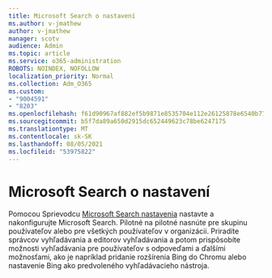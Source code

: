 ```yaml
---
title: Microsoft Search o nastavení
ms.author: v-jmathew
author: v-jmathew
manager: scotv
audience: Admin
ms.topic: article
ms.service: o365-administration
ROBOTS: NOINDEX, NOFOLLOW
localization_priority: Normal
ms.collection: Adm_O365
ms.custom:
- "9004591"
- "8203"
ms.openlocfilehash: f61d90967af882ef5b9871e8535704e112e26125878e6540b772f2ae54e83d37
ms.sourcegitcommit: b5f7da89a650d2915dc652449623c78be6247175
ms.translationtype: MT
ms.contentlocale: sk-SK
ms.lasthandoff: 08/05/2021
ms.locfileid: "53975822"
---
```

# <a name="microsoft-search-setup-guide"></a>Microsoft Search o nastavení

Pomocou Sprievodcu [Microsoft Search nastavenia](https://go.microsoft.com/fwlink/?linkid=2153798) nastavte a nakonfigurujte Microsoft Search. Pilotné na pilotné nasnúte pre skupinu používateľov alebo pre všetkých používateľov v organizácii. Priradíte správcov vyhľadávania a editorov vyhľadávania a potom prispôsobíte možnosti vyhľadávania pre používateľov s odpoveďami a ďalšími možnosťami, ako je napríklad pridanie rozšírenia Bing do Chromu alebo nastavenie Bing ako predvoleného vyhľadávacieho nástroja.
